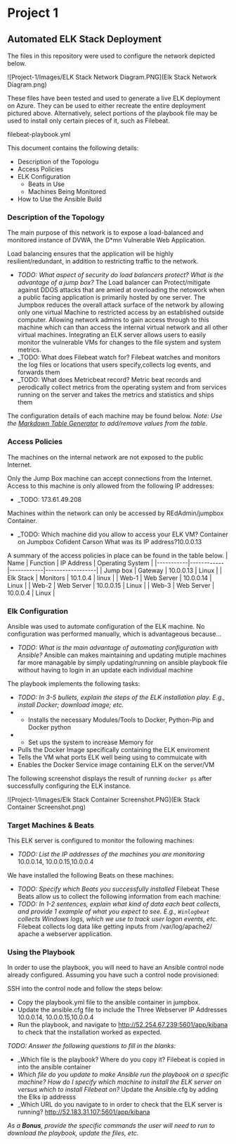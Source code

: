 # Project 1

## Automated ELK Stack Deployment

The files in this repository were used to configure the network depicted below.

![Project-1/Images/ELK Stack Network Diagram.PNG](Elk Stack Network Diagram.png)

These files have been tested and used to generate a live ELK deployment on Azure. They can be used to either recreate the entire deployment pictured above. Alternatively, select portions of the playbook file may be used to install only certain pieces of it, such as Filebeat.

  filebeat-playbook.yml

This document contains the following details:
- Description of the Topologu
- Access Policies
- ELK Configuration
  - Beats in Use
  - Machines Being Monitored
- How to Use the Ansible Build


### Description of the Topology

The main purpose of this network is to expose a load-balanced and monitored instance of DVWA, the D*mn Vulnerable Web Application.

Load balancing ensures that the application will be highly resilient/redundant, in addition to restricting traffic to the network.
- _TODO: What aspect of security do load balancers protect? What is the advantage of a jump box?_
  The Load balancer can Protect/mitigate against DDOS attacks that are amied at overloading the netowork when a public facing application is primarily hosted by one server. 
  The Jumpbox reduces the overall attack surface of the network by allowing only one virtual Machine to restricted access by an established outside computer. Allowing network admins to gain access through to this machine which can than access the internal virtual network and all other virtual machines.
Integrating an ELK server allows users to easily monitor the vulnerable VMs for changes to the file system and system metrics.
- _TODO: What does Filebeat watch for?
Filebeat watches and monitors the log files or locations that users specify,collects log events, and forwards them 
- _TODO: What does Metricbeat record?
Metric beat records and perodically collect metrics from the operating system and from services running on the server and takes the metrics and statistics and ships them

The configuration details of each machine may be found below.
_Note: Use the [Markdown Table Generator](http://www.tablesgenerator.com/markdown_tables) to add/remove values from the table_.



### Access Policies

The machines on the internal network are not exposed to the public Internet. 

Only the Jump Box machine can accept connections from the Internet. Access to this machine is only allowed from the following IP addresses:
- _TODO: 173.61.49.208

Machines within the network can only be accessed by REdAdmin/jumpbox Container.
- _TODO: Which machine did you allow to access your ELK VM? Container on Jumpbox Cofident Carson What was its IP address?10.0.0.13

A summary of the access policies in place can be found in the table below.
| Name      | Function   | IP Address | Operating System |
|-----------|------------|------------|------------------|
| Jump box  | Gateway    | 10.0.0.13  | Linux            |
| Elk Stack | Monitors   | 10.1.0.4   | linux            |
| Web-1     | Web Server | 10.0.0.14  | Linux            |
| Web-2     | Web Server | 10.0.0.15  | Linux            |
| Web-3     | Web Server | 10.0.0.4   | Linux            |

### Elk Configuration

Ansible was used to automate configuration of the ELK machine. No configuration was performed manually, which is advantageous because...
- _TODO: What is the main advantage of automating configuration with Ansible?_
Ansible can makes maintaining and updating mutiple machines far more managable by simply updating/running on ansible playbook file without having to login in an update each individual machine

The playbook implements the following tasks:
- _TODO: In 3-5 bullets, explain the steps of the ELK installation play. E.g., install Docker; download image; etc._
- - Installs the necessary Modules/Tools to  Docker, Python-Pip and Docker python
- - Set ups the system to increase Memory for 
- Pulls the Docker Image specifically containing the ELK enviroment
- Tells the VM what ports ELK well being using to commuicate with
- Enables the Docker Service image containing ELK on the server/VM

The following screenshot displays the result of running `docker ps` after successfully configuring the ELK instance.

![Project-1/Images/Elk Stack Container Screenshot.PNG](Elk Stack Container Screenshot.png)

### Target Machines & Beats
This ELK server is configured to monitor the following machines:
- _TODO: List the IP addresses of the machines you are monitoring_
 10.0.0.14, 10.0.0.15,10.0.0.4

We have installed the following Beats on these machines:
- _TODO: Specify which Beats you successfully installed_
 Filebeat
These Beats allow us to collect the following information from each machine:
- _TODO: In 1-2 sentences, explain what kind of data each beat collects, and provide 1 example of what you expect to see. E.g., `Winlogbeat` collects Windows logs, which we use to track user logon events, etc._
Filebeat collects log data like getting inputs from /var/log/apache2/ apache a webserver application. 

### Using the Playbook
In order to use the playbook, you will need to have an Ansible control node already configured. Assuming you have such a control node provisioned: 

SSH into the control node and follow the steps below:
- Copy the playbook.yml file to the ansible container in jumpbox.
- Update the ansible.cfg file to include the Three Webserver IP Addresses 10.0.0.14, 10.0.0.15,10.0.0.4
- Run the playbook, and navigate to http://52.254.67.239:5601/app/kibana  to check that the installation worked as expected.

_TODO: Answer the following questions to fill in the blanks:_
- _Which file is the playbook? Where do you copy it? Filebeat is copied in into the ansible container
- _Which file do you update to make Ansible run the playbook on a specific machine? How do I specify which machine to install the ELK server on versus which to install Filebeat on?_ Update the Ansible.cfg by adding the Elks ip addresss
- _Which URL do you navigate to in order to check that the ELK server is running? http://52.183.31.107:5601/app/kibana

_As a **Bonus**, provide the specific commands the user will need to run to download the playbook, update the files, etc._
